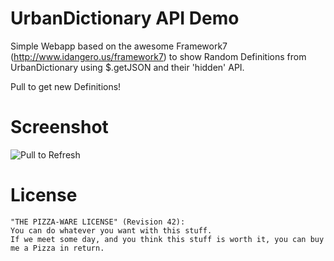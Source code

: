 UrbanDictionary API Demo
===================

Simple Webapp based on the awesome Framework7 (http://www.idangero.us/framework7) to show Random Definitions from UrbanDictionary using $.getJSON and their 'hidden' API.

Pull to get new Definitions!


Screenshot
===================
![Pull to Refresh](https://dl.dropboxusercontent.com/u/31870855/Forum/UrbanDicAPI2.png)

License
=======
    "THE PIZZA-WARE LICENSE" (Revision 42):
    You can do whatever you want with this stuff. 
    If we meet some day, and you think this stuff is worth it, you can buy me a Pizza in return.
